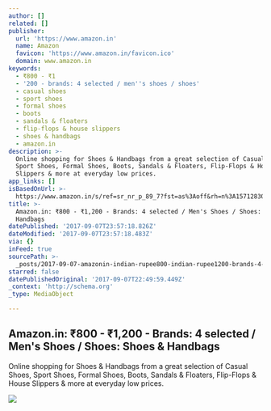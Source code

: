 ```yaml
---
author: []
related: []
publisher:
  url: 'https://www.amazon.in'
  name: Amazon
  favicon: 'https://www.amazon.in/favicon.ico'
  domain: www.amazon.in
keywords:
  - ₹800 - ₹1
  - '200 - brands: 4 selected / men''s shoes / shoes'
  - casual shoes
  - sport shoes
  - formal shoes
  - boots
  - sandals & floaters
  - flip-flops & house slippers
  - shoes & handbags
  - amazon.in
description: >-
  Online shopping for Shoes & Handbags from a great selection of Casual Shoes,
  Sport Shoes, Formal Shoes, Boots, Sandals & Floaters, Flip-Flops & House
  Slippers & more at everyday low prices.
app_links: []
isBasedOnUrl: >-
  https://www.amazon.in/s/ref=sr_nr_p_89_7?fst=as%3Aoff&rh=n%3A1571283031%2Cn%3A%211571284031%2Cn%3A1983396031%2Cn%3A1983518031%2Cp_36%3A80000-120000%2Cp_89%3ALotto%7CPuma%7CPUMA%7CLancer&bbn=1983518031&ie=UTF8&qid=1504824491&rnid=3837712031&_encoding=UTF8&tag=uptime01-21&linkCode=ur2&linkId=da89e956d2a60965a708da534b836d29&camp=3638&creative=24630
title: >-
  Amazon.in: ₹800 - ₹1,200 - Brands: 4 selected / Men's Shoes / Shoes: Shoes &
  Handbags
datePublished: '2017-09-07T23:57:18.826Z'
dateModified: '2017-09-07T23:57:18.483Z'
via: {}
inFeed: true
sourcePath: >-
  _posts/2017-09-07-amazonin-indian-rupee800-indian-rupee1200-brands-4-selected-mens-shoes.md
starred: false
datePublishedOriginal: '2017-09-07T22:49:59.449Z'
_context: 'http://schema.org'
_type: MediaObject

---
```

<article style=""><h1>Amazon.in: ₹800 - ₹1,200 - Brands: 4 selected / Men's Shoes / Shoes: Shoes &amp; Handbags</h1><p>Online shopping for Shoes &amp; Handbags from a great selection of Casual Shoes, Sport Shoes, Formal Shoes, Boots, Sandals &amp; Floaters, Flip-Flops &amp; House Slippers &amp; more at everyday low prices.</p><img src="https://images-eu.ssl-images-amazon.com/images/I/41i2UFWfSCL._AC_UL260_SR200,260_.jpg" /></article>